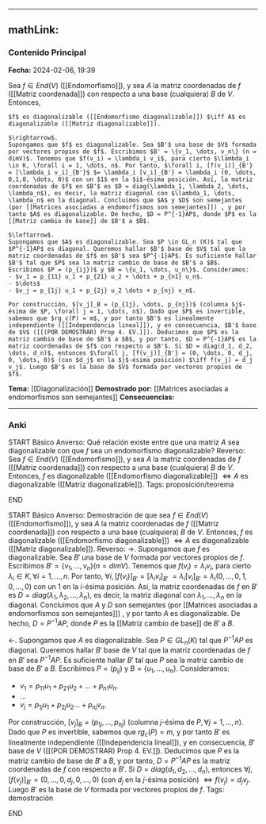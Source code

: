 
---
mathLink:
---
### Contenido Principal

**Fecha:** 2024-02-06, 19:39

Sea $f \in End(V)$ ([[Endomorfismo]]), y sea $A$ la matriz coordenadas de $f$ ([[Matriz coordenada]]) con respecto a una base (cualquiera) $B$ de $V$. Entonces,

```ad-theorem
$f$ es diagonalizable ([[Endomorfismo diagonalizable]]) $\iff A$ es diagonalizable ([[Matriz diagonalizable]]).
```


```ad-proof
$\rightarrow$. 
Supongamos que $f$ es diagonalizable. Sea $B'$ una base de $V$ formada por vectores propios de $f$. Escribimos $B' = \{v_1, \dots, v_n\} (n = dimV)$. Tenemos que $f(v_i) = \lambda_i v_i$, para cierto $\lambda_i \in K, \forall i = 1, \dots, n$. Por tanto, $\forall i, [f(v_i)]_{B'} = [\lambda_i v_i]_{B'}$ $= \lambda_i [v_i]_{B'} = \lambda_i (0, \dots, 0,1,0, \dots, 0)$ con un $1$ en la $i$-ésima posición. Así, la matriz coordenadas de $f$ en $B'$ es $D = diag(\lambda_1, \lambda_2, \dots, \lambda_n$), es decir, la matriz diagonal con $\lambda_1, \dots, \lambda_n$ en la diagonal. Concluimos que $A$ y $D$ son semejantes (por [[Matrices asociadas a endomorfismos son semejantes]]) , y por tanto $A$ es diagonalizable. De hecho, $D = P^{-1}AP$, donde $P$ es la [[Matriz cambio de base]] de $B'$ a $B$.

$\leftarrow$.
Supongamos que $A$ es diagonalizable. Sea $P \in GL_n (K)$ tal que $P^{-1}AP$ es diagonal. Queremos hallar $B'$ base de $V$ tal que la matriz coordenadas de $f$ en $B'$ sea $P^{-1}AP$. Es suficiente hallar $B'$ tal que $P$ sea la matriz cambio de base de $B'$ a $B$. Escribimos $P = (p_{ij})$ y $B = \{u_1, \dots, u_n\}$. Consideramos:
- $v_1 = p_{11} u_1 + p_{21} u_2 + \dots + p_{n1} u_n$.
- $\dots$
- $v_j = p_{1j} u_1 + p_{2j} u_2 \dots + p_{nj} v_n$.

Por construcción, $[v_j]_B = (p_{1j}, \dots, p_{nj})$ (columna $j$-ésima de $P, \forall j = 1, \dots, n$). Dado que $P$ es invertible, sabemos que $rg_c(P) = m$, y por tanto $B'$ es linealmente independiente ([[Independencia lineal]]), y en consecuencia, $B'$ base de $V$ ([[(POR DEMOSTRAR) Prop 4. EV.]]). Deducimos que $P$ es la matriz cambio de base de $B'$ a $B$, y por tanto, $D = P^{-1}AP$ es la matriz coordenadas de $f$ con respecto a $B'$. Si $D = diag(d_1, d_2, \dots, d_n)$, entonces $\forall j, [f(v_j)]_{B'} = (0, \dots, 0, d_j, 0, \dots, 0)$ (con $d_j$ en la $j$-ésima posición) $\iff f(v_j) = d_j v_j$. Luego $B'$ es la base de $V$ formada por vectores propios de $f$.
```


**Tema:** [[Diagonalización]]
**Demostrado por:** [[Matrices asociadas a endomorfismos son semejantes]]
**Consecuencias:**

---
### Anki

START
Básico
Anverso: Qué relación existe entre que una matriz $A$ sea diagonalizable con que $f$ sea un endomorfismo diagonalizable?
Reverso: Sea $f \in End(V)$ ([[Endomorfismo]]), y sea $A$ la matriz coordenadas de $f$ ([[Matriz coordenada]]) con respecto a una base (cualquiera) $B$ de $V$. Entonces, $f$ es diagonalizable ([[Endomorfismo diagonalizable]]) $\iff A$ es diagonalizable ([[Matriz diagonalizable]]).
Tags: proposición/teorema
<!--ID: 1707247432334-->
END

START
Básico
Anverso: Demostración de que sea $f \in End(V)$ ([[Endomorfismo]]), y sea $A$ la matriz coordenadas de $f$ ([[Matriz coordenada]]) con respecto a una base (cualquiera) $B$ de $V$. Entonces, $f$ es diagonalizable ([[Endomorfismo diagonalizable]]) $\iff A$ es diagonalizable ([[Matriz diagonalizable]]).
Reverso: $\rightarrow$. 
Supongamos que $f$ es diagonalizable. Sea $B'$ una base de $V$ formada por vectores propios de $f$. Escribimos $B' = \{v_1, \dots, v_n\} (n = dimV)$. Tenemos que $f(v_i) = \lambda_i v_i$, para cierto $\lambda_i \in K, \forall i = 1, \dots, n$. Por tanto, $\forall i, [f(v_i)]_{B'} = [\lambda_i v_i]_{B'}$ $= \lambda_i [v_i]_{B'} = \lambda_i (0, \dots, 0,1,0, \dots, 0)$ con un $1$ en la $i$-ésima posición. Así, la matriz coordenadas de $f$ en $B'$ es $D = diag(\lambda_1, \lambda_2, \dots, \lambda_n$), es decir, la matriz diagonal con $\lambda_1, \dots, \lambda_n$ en la diagonal. Concluimos que $A$ y $D$ son semejantes (por [[Matrices asociadas a endomorfismos son semejantes]]) , y por tanto $A$ es diagonalizable. De hecho, $D = P^{-1}AP$, donde $P$ es la [[Matriz cambio de base]] de $B'$ a $B$.

$\leftarrow$.
Supongamos que $A$ es diagonalizable. Sea $P \in GL_n (K)$ tal que $P^{-1}AP$ es diagonal. Queremos hallar $B'$ base de $V$ tal que la matriz coordenadas de $f$ en $B'$ sea $P^{-1}AP$. Es suficiente hallar $B'$ tal que $P$ sea la matriz cambio de base de $B'$ a $B$. Escribimos $P = (p_{ij})$ y $B = \{u_1, \dots, u_n\}$. Consideramos:
- $v_1 = p_{11} u_1 + p_{21} u_2 + \dots + p_{n1} u_n$.
- $\dots$
- $v_j = p_{1j} u_1 + p_{2j} u_2 \dots + p_{nj} v_n$.

Por construcción, $[v_j]_B = (p_{1j}, \dots, p_{nj})$ (columna $j$-ésima de $P, \forall j = 1, \dots, n$). Dado que $P$ es invertible, sabemos que $rg_c(P) = m$, y por tanto $B'$ es linealmente independiente ([[Independencia lineal]]), y en consecuencia, $B'$ base de $V$ ([[(POR DEMOSTRAR) Prop 4. EV.]]). Deducimos que $P$ es la matriz cambio de base de $B'$ a $B$, y por tanto, $D = P^{-1}AP$ es la matriz coordenadas de $f$ con respecto a $B'$. Si $D = diag(d_1, d_2, \dots, d_n)$, entonces $\forall j, [f(v_j)]_{B'} = (0, \dots, 0, d_j, 0, \dots, 0)$ (con $d_j$ en la $j$-ésima posición) $\iff f(v_j) = d_j v_j$. Luego $B'$ es la base de $V$ formada por vectores propios de $f$.
Tags: demostración
<!--ID: 1707247432349-->
END
